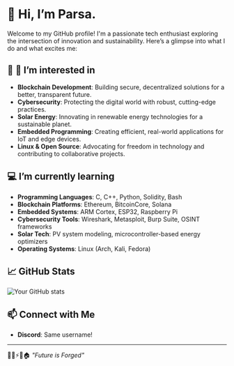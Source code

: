 
# 👋 Hi, I’m Parsa.
Welcome to my GitHub profile! I'm a passionate tech enthusiast exploring the intersection of innovation and sustainability. Here’s a glimpse into what I do and what excites me:

## 🔗 👀 I’m interested in
- **Blockchain Development**: Building secure, decentralized solutions for a better, transparent future.
- **Cybersecurity**: Protecting the digital world with robust, cutting-edge practices.
- **Solar Energy**: Innovating in renewable energy technologies for a sustainable planet.
- **Embedded Programming**: Creating efficient, real-world applications for IoT and edge devices.
- **Linux & Open Source**: Advocating for freedom in technology and contributing to collaborative projects.

## 💻 I’m currently learning
- **Programming Languages**: C, C++, Python, Solidity, Bash
- **Blockchain Platforms**: Ethereum, BitcoinCore, Solana
- **Embedded Systems**: ARM Cortex, ESP32, Raspberry Pi
- **Cybersecurity Tools**: Wireshark, Metasploit, Burp Suite, OSINT frameworks
- **Solar Tech**: PV system modeling, microcontroller-based energy optimizers
- **Operating Systems**: Linux (Arch, Kali, Fedora)

## 📈 GitHub Stats
![Your GitHub stats](https://github-readme-stats.vercel.app/api?username=corelarc&show_icons=true&theme=radical)

## 📫 Connect with Me
- **Discord**: Same username!

---

🌱💡⚡🥼🏠 *"Future is Forged"*
